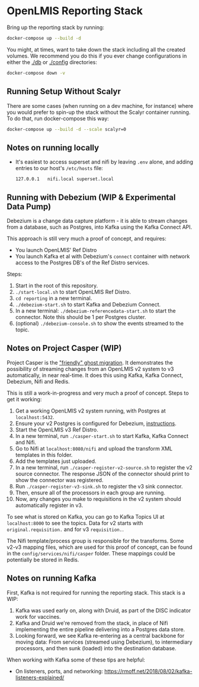 # OpenLMIS Reporting Stack

Bring up the reporting stack by running:

```sh
docker-compose up --build -d
```

You might, at times, want to take down the stack including all the created volumes. We recommend you do this if you ever change configurations in either the [./db](./db) or [./config](./config) directories:

```sh
docker-compose down -v
```

## Running Setup Without Scalyr

There are some cases (when running on a dev machine, for instance) where you would prefer to spin-up the stack without the Scalyr container running. To do that, run docker-compose this way:

```sh
docker-compose up --build -d --scale scalyr=0
```

## Notes on running locally

* It's easiest to access superset and nifi by leaving `.env` alone, and adding
    entries to our host's `/etc/hosts` file:
    ```
    127.0.0.1   nifi.local superset.local
    ```

## Running with Debezium (WIP & Experimental Data Pump)

Debezium is a change data capture platform - it is able to stream changes from
a database, such as Postgres, into Kafka using the Kafka Connect API.

This approach is still very much a proof of concept, and requires:

- You launch OpenLMIS' Ref Distro
- You launch Kafka et al with Debezium's `connect` container with network
    access to the Postgres DB's of the Ref Distro services.

Steps:

1. Start in the root of this repository.
2. `./start-local.sh` to start OpenLMIS Ref Distro.
3. `cd reporting` in a new terminal.
4. `./debezium-start.sh` to start Kafka and Debezium Connect.
5. In a new terminal:  `./debezium-referencedata-start.sh` to start the
    connector.  Note this should be 1 per Postgres cluster.
6. (optional) `./debezium-console.sh` to show the events streamed to the topic.

## Notes on Project Casper (WIP)

Project Casper is the ["friendly" ghost migration](https://en.wikipedia.org/wiki/Casper_the_Friendly_Ghost).
It demonstrates the possibility of streaming changes from an OpenLMIS v2 system
to v3 automatically, in near real-time. It does this using Kafka,
Kafka Connect, Debezium, Nifi and Redis.

This is still a work-in-progress and very much a proof of concept. Steps to get
it working:

1. Get a working OpenLMIS v2 system running, with Postgres at `localhost:5432`.
2. Ensure your v2 Postgres is configured for Debezium, [instructions](https://debezium.io/docs/connectors/postgresql/#setting-up-PostgreSQL).
3. Start the OpenLMIS v3 Ref Distro.
4. In a new terminal, run `./casper-start.sh` to start Kafka, Kafka Connect and Nifi.
5. Go to Nifi at `localhost:8080/nifi` and upload the transform XML templates in this folder.
6. Add the templates just uploaded.
7. In a new terminal, run `./casper-register-v2-source.sh` to register the v2 source connector. The response JSON of the connector should print to show the connector was registered.
8. Run `./casper-register-v3-sink.sh` to register the v3 sink connector.
9. Then, ensure all of the processors in each group are running.
10. Now, any changes you make to requisitions in the v2 system should automatically register in v3.

To see what is stored on Kafka, you can go to Kafka Topics UI at `localhost:8000` to see the topics. Data for v2 starts with `original.requisition.` and for v3 `requisition.`.

The Nifi template/process group is responsible for the transforms. Some v2-v3
mapping files, which are used for this proof of concept, can be found in the
`config/services/nifi/casper` folder. These mappings could be potentially be stored in Redis.

## Notes on running Kafka

First, Kafka is not required for running the reporting stack.  This stack is
a WIP:

1. Kafka was used early on, along with Druid, as part of the DISC indicator work
    for vaccines.
1. Kafka and Druid we're removed from the stack, in place of Nifi implementing
    the entire pipeline delivering into a Postgres data store.
1. Looking forward, we see Kafka re-entering as a central backbone for moving
    data:  From services (streamed using Debezium), to intermediary processors,
    and then sunk (loaded) into the destination database.

When working with Kafka some of these tips are helpful:
* On listeners, ports, and networking: https://rmoff.net/2018/08/02/kafka-listeners-explained/
